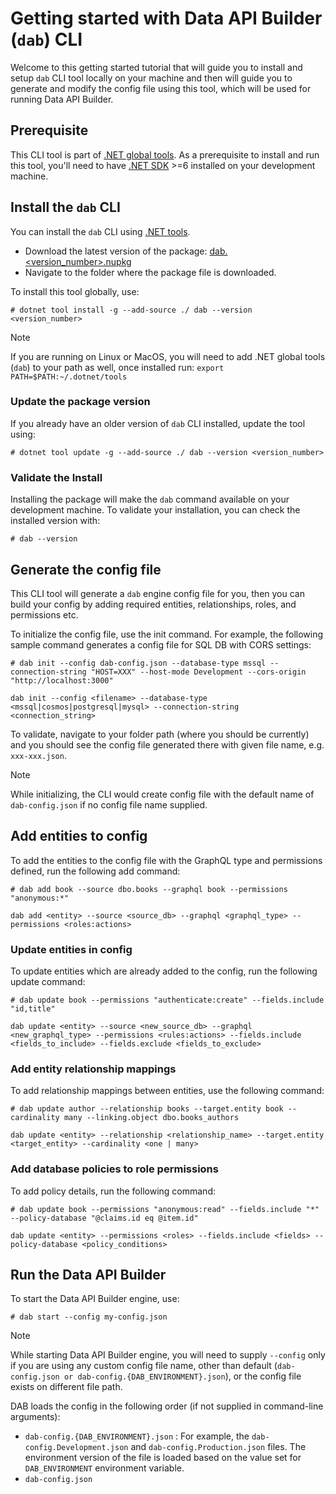 # Getting started with Data API Builder (`dab`) CLI

Welcome to this getting started tutorial that will guide you to install and setup `dab` CLI tool locally on your machine and then will guide you to generate and modify the config file using this tool, which will be used for running Data API Builder.

## Prerequisite

This CLI tool is part of [.NET global tools](https://www.nuget.org/packages?packagetype=dotnettool). As a prerequisite to install and run this tool, you'll need to have [.NET SDK](https://dotnet.microsoft.com/en-us/download) >=6 installed on your development machine.

## Install the `dab` CLI

You can install the `dab` CLI using [.NET tools](https://docs.microsoft.com/en-us/dotnet/core/tools/global-tools).

- Download the latest version of the package: [dab.<version_number>.nupkg](https://msdata.visualstudio.com/CosmosDB/_artifacts/feed/DataApiBuilder)
- Navigate to the folder where the package file is downloaded.

To install this tool globally, use:

```dotnetcli
# dotnet tool install -g --add-source ./ dab --version <version_number>
```

> [!NOTE]
> If you are running on Linux or MacOS, you will need to add .NET global tools (`dab`) to your path as well, once installed run:
> `export PATH=$PATH:~/.dotnet/tools`

### Update the package version

If you already have an older version of `dab` CLI installed, update the tool using:

```dotnetcli
# dotnet tool update -g --add-source ./ dab --version <version_number>
```

### Validate the Install

Installing the package will make the `dab` command available on your development machine. To validate your installation, you can check the installed version with:

```dotnetcli
# dab --version
```

## Generate the config file

This CLI tool will generate a `dab` engine config file for you, then you can build your config by adding required entities, relationships, roles, and permissions etc.

To initialize the config file, use the init command. For example, the following sample command
generates a config file for SQL DB with CORS settings:

```dotnetcli
# dab init --config dab-config.json --database-type mssql --connection-string "HOST=XXX" --host-mode Development --cors-origin "http://localhost:3000"

dab init --config <filename> --database-type <mssql|cosmos|postgresql|mysql> --connection-string <connection_string>
```

To validate, navigate to your folder path (where you should be currently) and you should see the config file generated there with given file name, e.g. `xxx-xxx.json`.

> [!NOTE]
> While initializing, the CLI would create config file with the default name of `dab-config.json` if no config file name supplied.

## Add entities to config

To add the entities to the config file with the GraphQL type and permissions defined, run the following add command:
```dotnetcli
# dab add book --source dbo.books --graphql book --permissions "anonymous:*"

dab add <entity> --source <source_db> --graphql <graphql_type> --permissions <roles:actions>
```

### Update entities in config

To update entities which are already added to the config, run the following update command:

```dotnetcli
# dab update book --permissions "authenticate:create" --fields.include "id,title"

dab update <entity> --source <new_source_db> --graphql <new_graphql_type> --permissions <rules:actions> --fields.include <fields_to_include> --fields.exclude <fields_to_exclude>
```

### Add entity relationship mappings

To add relationship mappings between entities, use the following command:

```dotnetcli
# dab update author --relationship books --target.entity book --cardinality many --linking.object dbo.books_authors

dab update <entity> --relationship <relationship_name> --target.entity <target_entity> --cardinality <one | many>
```

### Add database policies to role permissions

To add policy details, run the following command:

```dotnetcli
# dab update book --permissions "anonymous:read" --fields.include "*" --policy-database "@claims.id eq @item.id"

dab update <entity> --permissions <roles> --fields.include <fields> --policy-database <policy_conditions>
```

## Run the Data API Builder

To start the Data API Builder engine, use:

```dotnetcli
# dab start --config my-config.json
```

> [!NOTE]
> While starting Data API Builder engine, you will need to supply `--config` only if you are using any custom config file name, other than default (`dab-config.json or dab-config.{DAB_ENVIRONMENT}.json`), or the config file exists on different file path.
>
> DAB loads the config in the following order (if not supplied in command-line arguments):
> - `dab-config.{DAB_ENVIRONMENT}.json` : For example, the `dab-config.Development.json` and `dab-config.Production.json` files. The environment version of the file is loaded based on the value set for `DAB_ENVIRONMENT` environment variable.
> - `dab-config.json`
